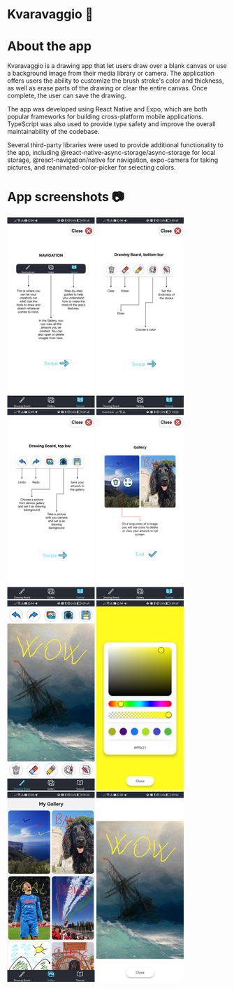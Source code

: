 # Kvaravaggio 🎨

# About the app

Kvaravaggio is a drawing app that let users draw over a blank canvas or use a background image from their media library or camera. The application offers users the ability to customize the brush stroke's color and thickness, as well as erase parts of the drawing or clear the entire canvas. Once complete, the user can save the drawing.

The app was developed using React Native and Expo, which are both popular frameworks for building cross-platform mobile applications. TypeScript was also used to provide type safety and improve the overall maintainability of the codebase.

Several third-party libraries were used to provide additional functionality to the app, including @react-native-async-storage/async-storage for local storage, @react-navigation/native for navigation, expo-camera for taking pictures, and reanimated-color-picker for selecting colors.

# App screenshots 📷

<img src="assets/images/screenshots/tutorial1.jpg" width="200"/>
<img src="assets/images/screenshots/tutorial2.jpg" width="200"/>
<img src="assets/images/screenshots/tutorial3.jpg" width="200"/>
<img src="assets/images/screenshots/tutorial4.jpg" width="200"/>

<img src="assets/images/screenshots/drawing.jpg" width="200"/>
<img src="assets/images/screenshots/color-picker.jpg" width="200"/>
<img src="assets/images/screenshots/gallery.jpg" width="200"/>
<img src="assets/images/screenshots/img-opened.jpg" width="200"/>
